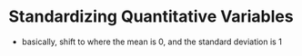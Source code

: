 # Standardizing Quantitative Variables

* basically, shift to where the mean is 0, and the standard deviation is 1